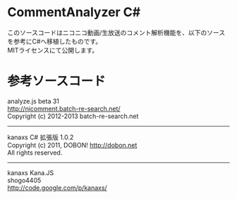 CommentAnalyzer C#
==========

このソースコードはニコニコ動画/生放送のコメント解析機能を、以下のソースを参考にC#へ移植したものです。  
MITライセンスにて公開します。


参考ソースコード
=====

analyze.js beta 31  
http://nicomment.batch-re-search.net/  
Copyright (c) 2012-2013 batch-re-search.net

----

kanaxs C# 拡張版 1.0.2  
Copyright (c) 2011, DOBON! <http://dobon.net>  
All rights reserved.

-----
kanaxs Kana.JS  
shogo4405 <shogo4405 at gmail.com>  
http://code.google.com/p/kanaxs/